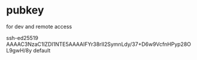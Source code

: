 # pubkey
for dev and remote access

ssh-ed25519 AAAAC3NzaC1lZDI1NTE5AAAAIFYr38rlI2SymnLdy/37+D6w9VcfnHPyp28OL9gwH/8y default
